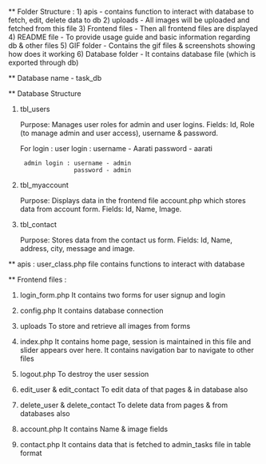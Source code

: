 ** Folder Structure :
		1) apis - contains function to interact with database to fetch, edit, delete data to db
		2) uploads - All images will be uploaded and fetched from this file
		3) Frontend files - Then all frontend files are displayed 
		4) README file - To provide usage guide and basic information regarding db & other files
		5) GIF folder - Contains the gif files & screenshots showing how does it working
		6) Database folder - It contains database file (which is exported through db)

** Database name - task_db 

** Database Structure

1) tbl_users

	Purpose: Manages user roles for admin and user logins.
	Fields: Id, Role (to manage admin and user access), username & password.
 
 	For login :
 		user login :  username - Aarati
 					  password - aarati

 		admin login : username - admin
 					  password - admin

2) tbl_myaccount

	Purpose: Displays data in the frontend file account.php which stores data from account form.
	Fields: Id, Name, Image.


3) tbl_contact

	Purpose: Stores data from the contact us form.
	Fields: Id, Name, address, city, message and image.


** apis :
		user_class.php file contains functions to interact with database

** Frontend files :

1) login_form.php
	It contains two forms for user signup and login

2) config.php
	It contains database connection

3) uploads
	To store and retrieve all images from forms

4) index.php
	It contains home page, session is maintained in this file and slider appears over here. 
	It contains navigation bar to navigate to other files

5) logout.php
	To destroy the user session

6) edit_user & edit_contact
	To edit data of that pages & in database also

7) delete_user & delete_contact
	To delete data from pages & from databases also

8) account.php 
	It contains Name & image fields

9) contact.php
	It contains data that is fetched to admin_tasks file in table format



